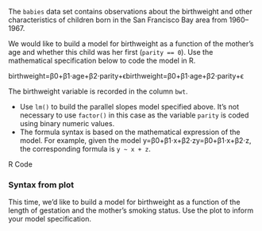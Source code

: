 The `babies` data set contains observations about the birthweight and other characteristics of children born in the San Francisco Bay area from 1960–1967.

We would like to build a model for birthweight as a function of the mother’s age and whether this child was her first (`parity == 0`). Use the mathematical specification below to code the model in R.



birthweight=β0+β1⋅age+β2⋅parity+ϵbirthweight=β0+β1⋅age+β2⋅parity+ϵ



The birthweight variable is recorded in the column `bwt`.

- Use `lm()` to build the parallel slopes model specified above. It’s not necessary to use `factor()` in this case as the variable `parity` is coded using binary numeric values.
- The formula syntax is based on the mathematical expression of the model. For example, given the model y=β0+β1⋅x+β2⋅zy=β0+β1⋅x+β2⋅z, the corresponding formula is `y ~ x + z`.

R Code

### Syntax from plot

This time, we’d like to build a model for birthweight as a function of the length of gestation and the mother’s smoking status. Use the plot to inform your model specification.



